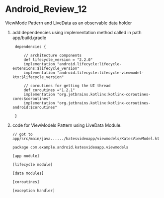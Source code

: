 # Android_Review_12
ViewMode Pattern and LiveData as an observable data holder

1. add dependencies using implementation method called in path app/build.gradle

        dependencies {

            // architecture components
            def lifecycle_version = "2.2.0"
            implementation "android.lifecycle:lifecycle-extensions:$lifecycle_version"
            implementation "android.lifecycle:lifecycle-viewmodel-ktx:$lifecycle_version"
            
            // coroutines for getting the UI thread
            def coroutines ="1.2.1"
            implementation "org.jetbrains.kotlinx:kotlinx-coroutines-core:$coroutines"
            implementation "org.jetbrains.kotlinx:kotlinx-coroutines-android:$coroutines"

        }

2. code for ViewModels Pattern using LiveData Module.
 
       // got to app/src/main/java....../katesvideoapp/viewmodels/KatesViewModel.kt
       
       package com.example.android.katesvideoapp.viewmodels
       
       [app module]
       
       [lifecycle module]
       
       [data modules]
       
       [coroutines]
       
       [exception handler]
